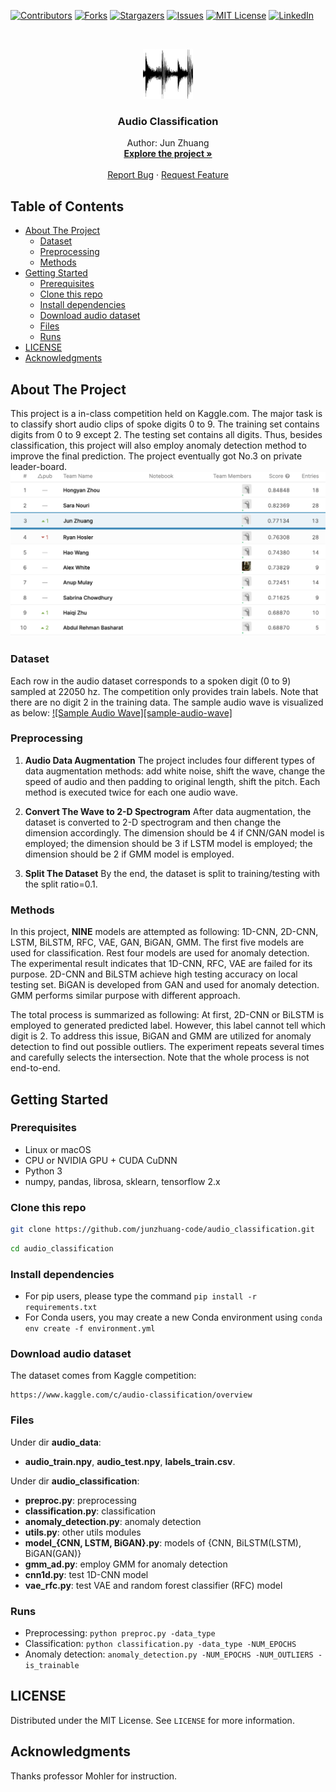 <!-- PROJECT SHIELDS -->
<!--
*** I'm using markdown "reference style" links for readability.
*** Reference links are enclosed in brackets [ ] instead of parentheses ( ).
*** See the bottom of this document for the declaration of the reference variables
*** for contributors-url, forks-url, etc. This is an optional, concise syntax you may use.
*** https://www.markdownguide.org/basic-syntax/#reference-style-links
*** To avoid retyping too much info. Do a search and replace for the following:
*** github_username, repo_name, twitter_handle, email.
*** ref: https://github.com/othneildrew/Best-README-Template/blob/master/BLANK_README.md
-->
[![Contributors][contributors-shield]][contributors-url]
[![Forks][forks-shield]][forks-url]
[![Stargazers][stars-shield]][stars-url]
[![Issues][issues-shield]][issues-url]
[![MIT License][license-shield]][license-url]
[![LinkedIn][linkedin-shield]][linkedin-url]

<!-- PROJECT LOGO -->
<br />
<p align="center">
  <a href="https://github.com/junzhuang-code/audio_classification">
    <img src="images/audio_logo.png" alt="Logo" width="80" height="80">
  </a>
  <h3 align="center">Audio Classification</h3>
  <p align="center">
    Author: Jun Zhuang
    <br />
    <a href="https://github.com/junzhuang-code/audio_classification"><strong>Explore the project »</strong></a>
    <br />
    <br />
    <a href="https://github.com/junzhuang-code/audio_classification/issues">Report Bug</a>
    ·
    <a href="https://github.com/junzhuang-code/audio_classification/issues">Request Feature</a>
  </p>
</p>

<!-- TABLE OF CONTENTS -->
## Table of Contents

* [About The Project](#about-the-project)
  * [Dataset](#dataset)
  * [Preprocessing](#preprocessing)
  * [Methods](#methods)
* [Getting Started](#getting-started)
  * [Prerequisites](#prerequisites)
  * [Clone this repo](#clone-this-repo)
  * [Install dependencies](#install-dependencies)
  * [Download audio dataset](#download-audio-dataset)
  * [Files](#files)
  * [Runs](#runs)
* [LICENSE](#license)
* [Acknowledgments](#acknowledgments)


<!-- ABOUT THE PROJECT -->
## About The Project

This project is a in-class competition held on Kaggle.com. The major task is to classify short audio clips of spoke digits 0 to 9. The training set contains digits from 0 to 9 except 2. The testing set contains all digits. Thus, besides classification, this project will also employ anomaly detection method to improve the final prediction. The project eventually got No.3 on private leader-board.
[![Leaderboard Screenshot][leaderboard-screenshot]](https://www.kaggle.com/c/audio-classification/leaderboard)

### Dataset

Each row in the audio dataset corresponds to a spoken digit (0 to 9) sampled at 22050 hz. The competition only provides train labels. Note that there are no digit 2 in the training data. The sample audio wave is visualized as below:
[![Sample Audio Wave][sample-audio-wave]]()

### Preprocessing

1. **Audio Data Augmentation**
The project includes four different types of data augmentation methods: add white noise, shift the wave, change the speed of audio and then padding to original length, shift the pitch. Each method is executed twice for each one audio wave.

2. **Convert The Wave to 2-D Spectrogram**
After data augmentation, the dataset is converted to 2-D spectrogram and then change the dimension accordingly. The dimension should be 4 if CNN/GAN model is employed; the dimension should be 3 if LSTM model is employed; the dimension should be 2 if GMM model is employed.

3. **Split The Dataset**
By the end, the dataset is split to training/testing with the split ratio=0.1.

### Methods

In this project, **NINE** models are attempted as following: 1D-CNN, 2D-CNN, LSTM, BiLSTM, RFC, VAE, GAN, BiGAN, GMM. The first five models are used for classification. Rest four models are used for anomaly detection. The experimental result indicates that 1D-CNN, RFC, VAE are failed for its purpose. 2D-CNN and BiLSTM achieve high testing accuracy on local testing set. BiGAN is developed from GAN and used for anomaly detection. GMM performs similar purpose with different approach.

The total process is summarized as following: At first, 2D-CNN or BiLSTM is employed to generated predicted label. However, this label cannot tell which digit is 2. To address this issue, BiGAN and GMM are utilized for anomaly detection to find out possible outliers. The experiment repeats several times and carefully selects the intersection. Note that the whole process is not end-to-end.


<!-- GETTING STARTED -->
## Getting Started

### Prerequisites

* Linux or macOS
* CPU or NVIDIA GPU + CUDA CuDNN
* Python 3
* numpy, pandas, librosa, sklearn, tensorflow 2.x

### Clone this repo

```sh
git clone https://github.com/junzhuang-code/audio_classification.git
```
```sh
cd audio_classification
```

### Install dependencies

* For pip users, please type the command ```pip install -r requirements.txt```
* For Conda users, you may create a new Conda environment using ```conda env create -f environment.yml```

### Download audio dataset

The dataset comes from Kaggle competition:
```
https://www.kaggle.com/c/audio-classification/overview
```

### Files

Under dir **audio_data**:
* **audio_train.npy**, **audio_test.npy**, **labels_train.csv**.

Under dir **audio_classification**:
* **preproc.py**: preprocessing
* **classification.py**: classification
* **anomaly_detection.py**: anomaly detection
* **utils.py**: other utils modules
* **model_{CNN, LSTM, BiGAN}.py**: models of {CNN, BiLSTM(LSTM), BiGAN(GAN)}
* **gmm_ad.py**: employ GMM for anomaly detection
* **cnn1d.py**: test 1D-CNN model
* **vae_rfc.py**: test VAE and random forest classifier (RFC) model

### Runs

* Preprocessing: ```python preproc.py -data_type```
* Classification: ```python classification.py -data_type -NUM_EPOCHS```
* Anomaly detection: ```anomaly_detection.py -NUM_EPOCHS -NUM_OUTLIERS -is_trainable```


<!-- LICENSE -->
## LICENSE

Distributed under the MIT License. See `LICENSE` for more information.


<!-- ACKNOWLEDGEMENTS -->
## Acknowledgments

Thanks professor Mohler for instruction.


<!-- MARKDOWN LINKS & IMAGES -->
<!-- https://www.markdownguide.org/basic-syntax/#reference-style-links -->
[contributors-shield]: https://img.shields.io/github/contributors/junzhuang-code/repo.svg?style=flat-square
[contributors-url]: https://github.com/junzhuang-code/audio_classification/graphs/contributors
[forks-shield]: https://img.shields.io/github/forks/junzhuang-code/repo.svg?style=flat-square
[forks-url]: https://github.com/junzhuang-code/audio_classification/network/members
[stars-shield]: https://img.shields.io/github/stars/junzhuang-code/repo.svg?style=flat-square
[stars-url]: https://github.com/junzhuang-code/audio_classification/stargazers
[issues-shield]: https://img.shields.io/github/issues/junzhuang-code/repo.svg?style=flat-square
[issues-url]: https://github.com/junzhuang-code/audio_classification/issues
[license-shield]: https://img.shields.io/github/license/junzhuang-code/repo.svg?style=flat-square
[license-url]: https://github.com/junzhuang-code/audio_classification/blob/master/LICENSE
[linkedin-shield]: https://img.shields.io/badge/-LinkedIn-black.svg?style=flat-square&logo=linkedin&colorB=555
[linkedin-url]: https://www.linkedin.com/in/jun-zhuang-74800957/
[leaderboard-screenshot]: images/leaderboard_screenshot.png
[leaderboard-screenshot]: images/audio_wave_7.png
